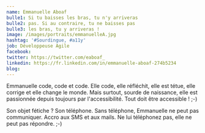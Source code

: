 ```yaml
---
name: Emmanuelle Aboaf
bulle1: Si tu baisses les bras, tu n'y arriveras  
bulle2: pas. Si au contraire, tu ne baisses pas 
bulle3: les bras, tu y arriveras !
image: /images/portraits/emmanuelleA.jpg
hashtag: '#Sourdingue, #a11y'
job: Développeuse Agile
facebook: 
twitter: https://twitter.com/eaboaf_
linkedin: https://fr.linkedin.com/in/emmanuelle-aboaf-274b5234
blog: 
---
```

Emmanuelle code, code et code. Elle code, elle réfléchit, elle est tétue, elle corrige et elle change le monde. Mais surtout, sourde de naissance, elle est passionnée depuis toujours par l'accessibilité. Tout doit être accessible ! ;-)

Son objet fétiche ? Son téléphone. Sans téléphone, Emmanuelle ne peut pas communiquer. Accro aux SMS et aux mails. Ne lui téléphonez pas, elle ne peut pas répondre. ;-)

